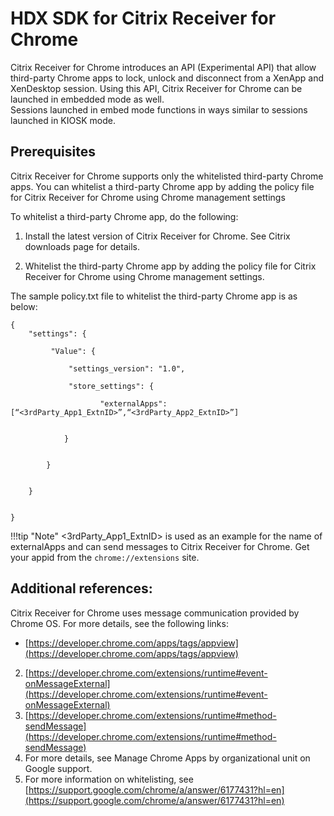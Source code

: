 # HDX SDK for Citrix Receiver for Chrome 

Citrix Receiver for Chrome introduces an API (Experimental API) that allow third-party Chrome apps to lock, unlock and disconnect from a XenApp and XenDesktop session. Using this API, Citrix Receiver for Chrome can be launched in embedded mode as well.  
Sessions launched in embed mode functions in ways similar to sessions launched in KIOSK mode. 

## Prerequisites 

Citrix Receiver for Chrome supports only the whitelisted third-party Chrome apps. You can whitelist a third-party Chrome app by adding the policy file for Citrix Receiver for Chrome using Chrome management settings

To whitelist a third-party Chrome app, do the following: 

1.	Install the latest version of Citrix Receiver for Chrome. See Citrix downloads page for details.

2.	Whitelist the third-party Chrome app by adding the policy file for Citrix Receiver for Chrome using Chrome management settings.

The sample policy.txt file to whitelist the third-party Chrome app is as below:

```
{
	"settings": {

		 "Value": {

			 "settings_version": "1.0",

			 "store_settings": {

					"externalApps": [“<3rdParty_App1_ExtnID>”,“<3rdParty_App2_ExtnID>”]


            }


        }


    }


}
```
!!!tip "Note"
		&lt;3rdParty_App1_ExtnID&gt; is used as an example for the name of externalApps and can send messages to Citrix Receiver for Chrome. Get your appid from the `chrome://extensions` site.

## Additional references:

Citrix Receiver for Chrome uses message communication provided by Chrome OS. For more details, see the following links:

* [https://developer.chrome.com/apps/tags/appview](https://developer.chrome.com/apps/tags/appview) 
2.	[https://developer.chrome.com/extensions/runtime#event-onMessageExternal](https://developer.chrome.com/extensions/runtime#event-onMessageExternal) 
3.	[https://developer.chrome.com/extensions/runtime#method-sendMessage](https://developer.chrome.com/extensions/runtime#method-sendMessage)
4.	For more details, see Manage Chrome Apps by organizational unit on Google support.  
5.	For more information on whitelisting, see [https://support.google.com/chrome/a/answer/6177431?hl=en](https://support.google.com/chrome/a/answer/6177431?hl=en)





